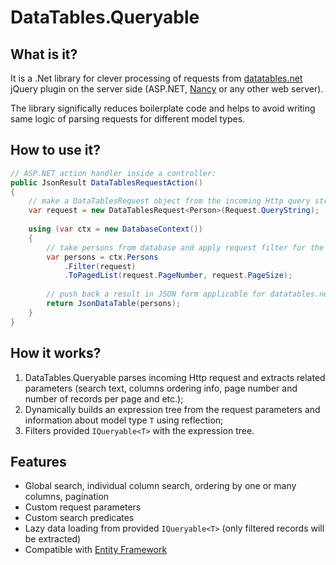 # DataTables.Queryable

## What is it?
It is a .Net library for clever processing of requests from [datatables.net](https://www.datatables.net/) jQuery plugin on the server side (ASP.NET, [Nancy](https://github.com/NancyFx/Nancy/) or any other web server).

The library significally reduces boilerplate code and helps to avoid writing same logic of parsing requests for different model types.

## How to use it?
```csharp
// ASP.NET action handler inside a controller:
public JsonResult DataTablesRequestAction()
{
    // make a DataTablesRequest object from the incoming Http query string
    var request = new DataTablesRequest<Person>(Request.QueryString);
    
    using (var ctx = new DatabaseContext())
    {
        // take persons from database and apply request filter for the records
        var persons = ctx.Persons
            .Filter(request)
            .ToPagedList(request.PageNumber, request.PageSize);
     
        // push back a result in JSON form applicable for datatables.net
        return JsonDataTable(persons);
    }
}
```

## How it works?

1. DataTables.Queryable parses incoming Http request and extracts related parameters (search text, columns ordering info, page number and number of records per page and etc.);
1. Dynamically builds an expression tree from the request parameters and information about model type `T` using reflection;
1. Filters provided `IQueryable<T>` with the expression tree.

## Features
* Global search, individual column search, ordering by one or many columns, pagination
* Custom request parameters
* Custom search predicates
* Lazy data loading from provided `IQueryable<T>` (only filtered records will be extracted)
* Compatible with [Entity Framework](https://github.com/aspnet/EntityFramework6)
